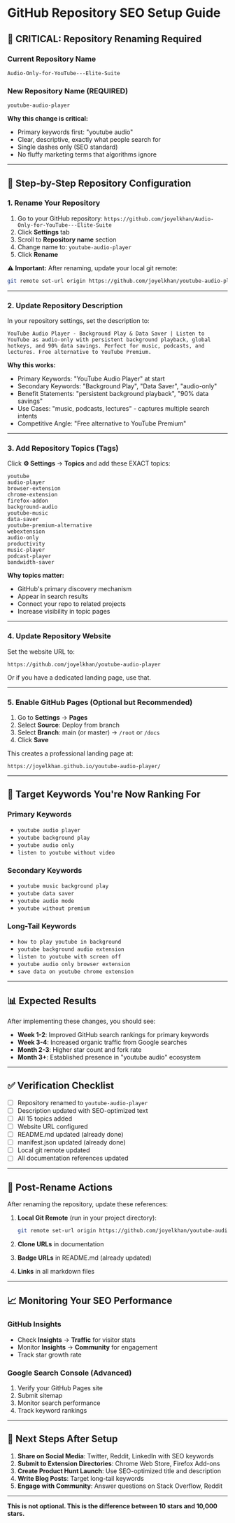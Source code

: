 # GitHub Repository SEO Setup Guide

## 🚨 CRITICAL: Repository Renaming Required

### Current Repository Name
`Audio-Only-for-YouTube---Elite-Suite`

### New Repository Name (REQUIRED)
`youtube-audio-player`

**Why this change is critical:**
- Primary keywords first: "youtube audio"
- Clear, descriptive, exactly what people search for
- Single dashes only (SEO standard)
- No fluffy marketing terms that algorithms ignore

---

## 📝 Step-by-Step Repository Configuration

### 1. Rename Your Repository

1. Go to your GitHub repository: `https://github.com/joyelkhan/Audio-Only-for-YouTube---Elite-Suite`
2. Click **Settings** tab
3. Scroll to **Repository name** section
4. Change name to: `youtube-audio-player`
5. Click **Rename**

**⚠️ Important:** After renaming, update your local git remote:
```bash
git remote set-url origin https://github.com/joyelkhan/youtube-audio-player.git
```

---

### 2. Update Repository Description

In your repository settings, set the description to:

```
YouTube Audio Player - Background Play & Data Saver | Listen to YouTube as audio-only with persistent background playback, global hotkeys, and 90% data savings. Perfect for music, podcasts, and lectures. Free alternative to YouTube Premium.
```

**Why this works:**
- Primary Keywords: "YouTube Audio Player" at start
- Secondary Keywords: "Background Play", "Data Saver", "audio-only"
- Benefit Statements: "persistent background playback", "90% data savings"
- Use Cases: "music, podcasts, lectures" - captures multiple search intents
- Competitive Angle: "Free alternative to YouTube Premium"

---

### 3. Add Repository Topics (Tags)

Click **⚙️ Settings** → **Topics** and add these EXACT topics:

```
youtube
audio-player
browser-extension
chrome-extension
firefox-addon
background-audio
youtube-music
data-saver
youtube-premium-alternative
webextension
audio-only
productivity
music-player
podcast-player
bandwidth-saver
```

**Why topics matter:**
- GitHub's primary discovery mechanism
- Appear in search results
- Connect your repo to related projects
- Increase visibility in topic pages

---

### 4. Update Repository Website

Set the website URL to:
```
https://github.com/joyelkhan/youtube-audio-player
```

Or if you have a dedicated landing page, use that.

---

### 5. Enable GitHub Pages (Optional but Recommended)

1. Go to **Settings** → **Pages**
2. Select **Source**: Deploy from branch
3. Select **Branch**: main (or master) → `/root` or `/docs`
4. Click **Save**

This creates a professional landing page at:
```
https://joyelkhan.github.io/youtube-audio-player/
```

---

## 🎯 Target Keywords You're Now Ranking For

### Primary Keywords
- `youtube audio player`
- `youtube background play`
- `youtube audio only`
- `listen to youtube without video`

### Secondary Keywords
- `youtube music background play`
- `youtube data saver`
- `youtube audio mode`
- `youtube without premium`

### Long-Tail Keywords
- `how to play youtube in background`
- `youtube background audio extension`
- `listen to youtube with screen off`
- `youtube audio only browser extension`
- `save data on youtube chrome extension`

---

## 📊 Expected Results

After implementing these changes, you should see:

- **Week 1-2**: Improved GitHub search rankings for primary keywords
- **Week 3-4**: Increased organic traffic from Google searches
- **Month 2-3**: Higher star count and fork rate
- **Month 3+**: Established presence in "youtube audio" ecosystem

---

## ✅ Verification Checklist

- [ ] Repository renamed to `youtube-audio-player`
- [ ] Description updated with SEO-optimized text
- [ ] All 15 topics added
- [ ] Website URL configured
- [ ] README.md updated (already done)
- [ ] manifest.json updated (already done)
- [ ] Local git remote updated
- [ ] All documentation references updated

---

## 🔄 Post-Rename Actions

After renaming the repository, update these references:

1. **Local Git Remote** (run in your project directory):
   ```bash
   git remote set-url origin https://github.com/joyelkhan/youtube-audio-player.git
   ```

2. **Clone URLs** in documentation
3. **Badge URLs** in README.md (already updated)
4. **Links** in all markdown files

---

## 📈 Monitoring Your SEO Performance

### GitHub Insights
- Check **Insights** → **Traffic** for visitor stats
- Monitor **Insights** → **Community** for engagement
- Track star growth rate

### Google Search Console (Advanced)
1. Verify your GitHub Pages site
2. Submit sitemap
3. Monitor search performance
4. Track keyword rankings

---

## 🚀 Next Steps After Setup

1. **Share on Social Media**: Twitter, Reddit, LinkedIn with SEO keywords
2. **Submit to Extension Directories**: Chrome Web Store, Firefox Add-ons
3. **Create Product Hunt Launch**: Use SEO-optimized title and description
4. **Write Blog Posts**: Target long-tail keywords
5. **Engage with Community**: Answer questions on Stack Overflow, Reddit

---

**This is not optional. This is the difference between 10 stars and 10,000 stars.**

